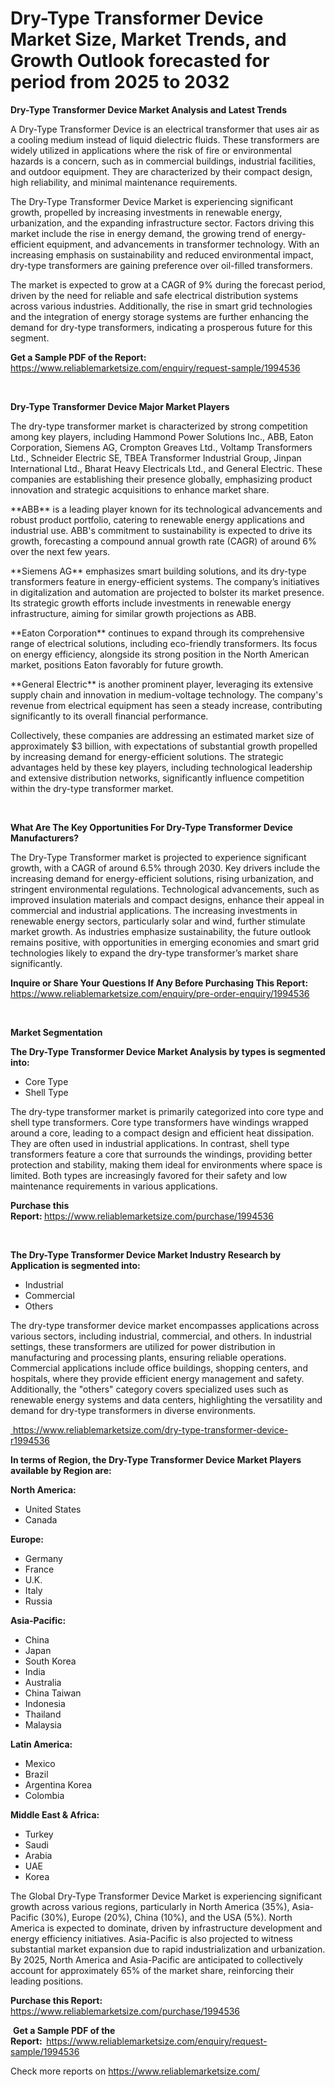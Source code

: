 <p><h1>Dry-Type Transformer Device Market Size, Market Trends, and Growth Outlook forecasted for period from 2025 to 2032</h1></p><p><strong>Dry-Type Transformer Device Market Analysis and Latest Trends</strong></p>
<p><p>A Dry-Type Transformer Device is an electrical transformer that uses air as a cooling medium instead of liquid dielectric fluids. These transformers are widely utilized in applications where the risk of fire or environmental hazards is a concern, such as in commercial buildings, industrial facilities, and outdoor equipment. They are characterized by their compact design, high reliability, and minimal maintenance requirements.</p><p>The Dry-Type Transformer Device Market is experiencing significant growth, propelled by increasing investments in renewable energy, urbanization, and the expanding infrastructure sector. Factors driving this market include the rise in energy demand, the growing trend of energy-efficient equipment, and advancements in transformer technology. With an increasing emphasis on sustainability and reduced environmental impact, dry-type transformers are gaining preference over oil-filled transformers.</p><p>The market is expected to grow at a CAGR of 9% during the forecast period, driven by the need for reliable and safe electrical distribution systems  across various industries. Additionally, the rise in smart grid technologies and the integration of energy storage systems are further enhancing the demand for dry-type transformers, indicating a prosperous future for this segment.</p></p>
<p><strong>Get a Sample PDF of the Report:&nbsp;</strong> <a href="https://www.reliablemarketsize.com/enquiry/request-sample/1994536?utm_campaign=1901&utm_medium=2&utm_source=Github&utm_content=ia&utm_term=02032025&utm_id=dry-type-transformer-device">https://www.reliablemarketsize.com/enquiry/request-sample/1994536</a></p>
<p>&nbsp;</p>
<p><strong>Dry-Type Transformer Device Major Market Players</strong></p>
<p><p>The dry-type transformer market is characterized by strong competition among key players, including Hammond Power Solutions Inc., ABB, Eaton Corporation, Siemens AG, Crompton Greaves Ltd., Voltamp Transformers Ltd., Schneider Electric SE, TBEA Transformer Industrial Group, Jinpan International Ltd., Bharat Heavy Electricals Ltd., and General Electric. These companies are establishing their presence globally, emphasizing product innovation and strategic acquisitions to enhance market share.</p><p>**ABB** is a leading player known for its technological advancements and robust product portfolio, catering to renewable energy applications and industrial use. ABB's commitment to sustainability is expected to drive its growth, forecasting a compound annual growth rate (CAGR) of around 6% over the next few years.</p><p>**Siemens AG** emphasizes smart building solutions, and its dry-type transformers feature in energy-efficient systems. The company’s initiatives in digitalization and automation are projected to bolster its market presence. Its strategic growth efforts include investments in renewable energy infrastructure, aiming for similar growth projections as ABB.</p><p>**Eaton Corporation** continues to expand through its comprehensive range of electrical solutions, including eco-friendly transformers. Its focus on energy efficiency, alongside its strong position in the North American market, positions Eaton favorably for future growth.</p><p>**General Electric** is another prominent player, leveraging its extensive supply chain and innovation in medium-voltage technology. The company's revenue from electrical equipment has seen a steady increase, contributing significantly to its overall financial performance.</p><p>Collectively, these companies are addressing an estimated market size of approximately $3 billion, with expectations of substantial growth propelled by increasing demand for energy-efficient solutions. The strategic advantages held by these key players, including technological leadership and extensive distribution networks, significantly influence competition within the dry-type transformer market.</p></p>
<p>&nbsp;</p>
<p><strong>What Are The Key Opportunities For Dry-Type Transformer Device Manufacturers?</strong></p>
<p><p>The Dry-Type Transformer market is projected to experience significant growth, with a CAGR of around 6.5% through 2030. Key drivers include the increasing demand for energy-efficient solutions, rising urbanization, and stringent environmental regulations. Technological advancements, such as improved insulation materials and compact designs, enhance their appeal in commercial and industrial applications. The increasing investments in renewable energy sectors, particularly solar and wind, further stimulate market growth. As industries emphasize sustainability, the future outlook remains positive, with opportunities in emerging economies and smart grid technologies likely to expand the dry-type transformer’s market share significantly.</p></p>
<p><strong>Inquire or Share Your Questions If Any Before Purchasing This Report:</strong> <a href="https://www.reliablemarketsize.com/enquiry/pre-order-enquiry/1994536?utm_campaign=1901&utm_medium=2&utm_source=Github&utm_content=ia&utm_term=02032025&utm_id=dry-type-transformer-device">https://www.reliablemarketsize.com/enquiry/pre-order-enquiry/1994536</a></p>
<p>&nbsp;</p>
<p><strong>Market Segmentation</strong></p>
<p><strong>The Dry-Type Transformer Device Market Analysis by types is segmented into:</strong></p>
<p><ul><li>Core Type</li><li>Shell Type</li></ul></p>
<p><p>The dry-type transformer market is primarily categorized into core type and shell type transformers. Core type transformers have windings wrapped around a core, leading to a compact design and efficient heat dissipation. They are often used in industrial applications. In contrast, shell type transformers feature a core that surrounds the windings, providing better protection and stability, making them ideal for environments where space is limited. Both types are increasingly favored for their safety and low maintenance requirements in various applications.</p></p>
<p><strong>Purchase this Report:&nbsp;</strong><a href="https://www.reliablemarketsize.com/purchase/1994536?utm_campaign=1901&utm_medium=2&utm_source=Github&utm_content=ia&utm_term=02032025&utm_id=dry-type-transformer-device">https://www.reliablemarketsize.com/purchase/1994536</a></p>
<p>&nbsp;</p>
<p><strong>The Dry-Type Transformer Device Market Industry Research by Application is segmented into:</strong></p>
<p><ul><li>Industrial</li><li>Commercial</li><li>Others</li></ul></p>
<p><p>The dry-type transformer device market encompasses applications across various sectors, including industrial, commercial, and others. In industrial settings, these transformers are utilized for power distribution in manufacturing and processing plants, ensuring reliable operations. Commercial applications include office buildings, shopping centers, and hospitals, where they provide efficient energy management and safety. Additionally, the "others" category covers specialized uses such as renewable energy systems and data centers, highlighting the versatility and demand for dry-type transformers in diverse environments.</p></p>
<p><a href="https://www.reliablemarketsize.com/dry-type-transformer-device-r1994536?utm_campaign=1901&utm_medium=2&utm_source=Github&utm_content=ia&utm_term=02032025&utm_id=dry-type-transformer-device">&nbsp;https://www.reliablemarketsize.com/dry-type-transformer-device-r1994536</a></p>
<p><strong>In terms of Region, the Dry-Type Transformer Device Market Players available by Region are:</strong></p>
<p>
    <p> <strong> North America: </strong>
        <ul>
            <li>United States</li>
            <li>Canada</li>
        </ul>
        </p> 
    <p> <strong> Europe: </strong>
        <ul>
            <li>Germany</li>
            <li>France</li>
            <li>U.K.</li>
            <li>Italy</li>
            <li>Russia</li>
        </ul>
        </p> 
    <p> <strong> Asia-Pacific: </strong>
        <ul>
            <li>China</li>
            <li>Japan</li>
            <li>South Korea</li>
            <li>India</li>
            <li>Australia</li>
            <li>China Taiwan</li>
            <li>Indonesia</li>
            <li>Thailand</li>
            <li>Malaysia</li>
        </ul>
        </p> 
    <p> <strong> Latin America: </strong>
        <ul>
            <li>Mexico</li>
            <li>Brazil</li>
            <li>Argentina Korea</li>
            <li>Colombia</li>
        </ul>
        </p> 
    <p> <strong> Middle East & Africa: </strong>
        <ul>
            <li>Turkey</li>
            <li>Saudi</li>
            <li>Arabia</li>
            <li>UAE</li>
            <li>Korea</li>
        </ul>
    </p>
    </p>
<p><p>The Global Dry-Type Transformer Device Market is experiencing significant growth across various regions, particularly in North America (35%), Asia-Pacific (30%), Europe (20%), China (10%), and the USA (5%). North America is expected to dominate, driven by infrastructure development and energy efficiency initiatives. Asia-Pacific is also projected to witness substantial market expansion due to rapid industrialization and urbanization. By 2025, North America and Asia-Pacific are anticipated to collectively account for approximately 65% of the market share, reinforcing their leading positions.</p></p>
<p><strong>Purchase this Report: </strong><a href="https://www.reliablemarketsize.com/purchase/1994536?utm_campaign=1901&utm_medium=2&utm_source=Github&utm_content=ia&utm_term=02032025&utm_id=dry-type-transformer-device">https://www.reliablemarketsize.com/purchase/1994536</a></p>
<p>&nbsp;<strong>Get a Sample PDF of the Report:&nbsp;&nbsp;</strong><a href="https://www.reliablemarketsize.com/enquiry/request-sample/1994536?utm_campaign=1901&utm_medium=2&utm_source=Github&utm_content=ia&utm_term=02032025&utm_id=dry-type-transformer-device">https://www.reliablemarketsize.com/enquiry/request-sample/1994536</a></p>
<p><strong></strong></p>
<p>Check more reports on <a href="https://www.reliablemarketsize.com/?utm_campaign=1901&utm_medium=2&utm_source=Github&utm_content=ia&utm_term=02032025&utm_id=dry-type-transformer-device">https://www.reliablemarketsize.com/</a></p>